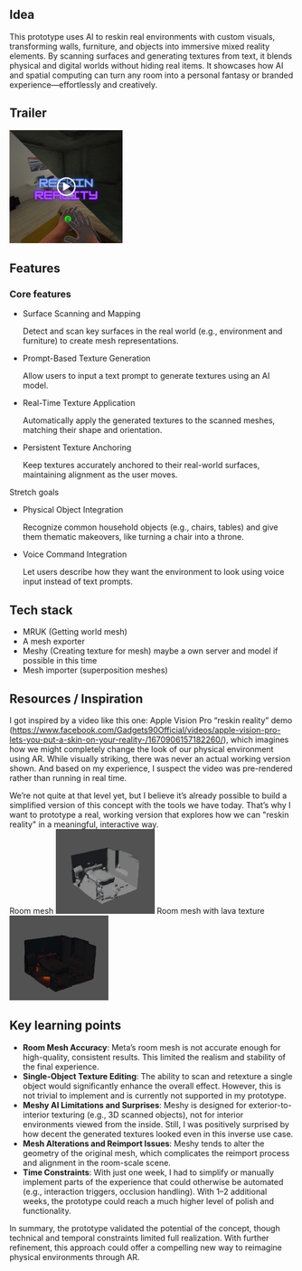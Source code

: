 ## Idea
This prototype uses AI to reskin real environments with custom visuals, transforming walls, furniture, and objects into immersive mixed reality elements. By scanning surfaces and generating textures from text, it blends physical and digital worlds without hiding real items. It showcases how AI and spatial computing can turn any room into a personal fantasy or branded experience—effortlessly and creatively.

## Trailer
<a href="https://www.linkedin.com/in/nigelhartman/"><img src="gitimg/preview.png" style="width:200px;height:200px;"></a>

## Features
### Core features
- Surface Scanning and Mapping
    
    Detect and scan key surfaces in the real world (e.g., environment and furniture) to create mesh representations.
    
- Prompt-Based Texture Generation
    
    Allow users to input a text prompt to generate textures using an AI model.
    
- Real-Time Texture Application
    
    Automatically apply the generated textures to the scanned meshes, matching their shape and orientation.
    
- Persistent Texture Anchoring
    
    Keep textures accurately anchored to their real-world surfaces, maintaining alignment as the user moves.

Stretch goals
- Physical Object Integration
    
    Recognize common household objects (e.g., chairs, tables) and give them thematic makeovers, like turning a chair into a throne.
    
- Voice Command Integration
    
    Let users describe how they want the environment to look using voice input instead of text prompts.

## Tech stack
- MRUK (Getting world mesh)
- A mesh exporter
- Meshy (Creating texture for mesh) maybe a own server and model if possible in this time
- Mesh importer (superposition meshes)

## Resources / Inspiration
I got inspired by a video like this one: Apple Vision Pro “reskin reality” demo (https://www.facebook.com/Gadgets90Official/videos/apple-vision-pro-lets-you-put-a-skin-on-your-reality-/1670906157182260/), which imagines how we might completely change the look of our physical environment using AR. While visually striking, there was never an actual working version shown. And based on my experience, I suspect the video was pre-rendered rather than running in real time.

We’re not quite at that level yet, but I believe it’s already possible to build a simplified version of this concept with the tools we have today. That’s why I want to prototype a real, working version that explores how we can "reskin reality" in a meaningful, interactive way.
<br>
Room mesh 
<img src="gitimg/room.png" style="width:175px;height:150px;"></a>
Room mesh with lava texture
<img src="gitimg/room_lava.png" style="width:175px;height:150px;"></a>

## Key learning points
- **Room Mesh Accuracy**: Meta’s room mesh is not accurate enough for high-quality, consistent results. This limited the realism and stability of the final experience.
- **Single-Object Texture Editing**: The ability to scan and retexture a single object would significantly enhance the overall effect. However, this is not trivial to implement and is currently not supported in my prototype.
- **Meshy AI Limitations and Surprises**: Meshy is designed for exterior-to-interior texturing (e.g., 3D scanned objects), not for interior environments viewed from the inside. Still, I was positively surprised by how decent the generated textures looked even in this inverse use case.
- **Mesh Alterations and Reimport Issues**: Meshy tends to alter the geometry of the original mesh, which complicates the reimport process and alignment in the room-scale scene.
- **Time Constraints**: With just one week, I had to simplify or manually implement parts of the experience that could otherwise be automated (e.g., interaction triggers, occlusion handling). With 1–2 additional weeks, the prototype could reach a much higher level of polish and functionality.

In summary, the prototype validated the potential of the concept, though technical and temporal constraints limited full realization. With further refinement, this approach could offer a compelling new way to reimagine physical environments through AR.